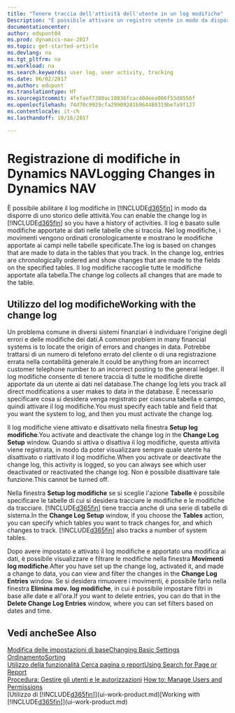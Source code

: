 ```yaml
---
title: "Tenere traccia dell'attività dell'utente in un log modifiche"
Description: "È possibile attivare un registro utente in modo da disporre di uno storico di tutte le modifiche apportate ai dati delle tabelle tracciate."
documentationcenter: 
author: edupont04
ms.prod: dynamics-nav-2017
ms.topic: get-started-article
ms.devlang: na
ms.tgt_pltfrm: na
ms.workload: na
ms.search.keywords: user log, user activity, tracking
ms.date: 06/02/2017
ms.author: edupont
ms.translationtype: HT
ms.sourcegitcommit: 4fefaef7380ac10836fcac404eea006f55d8556f
ms.openlocfilehash: 74d70c9929cfa29909281b964488319be7a9f127
ms.contentlocale: it-ch
ms.lasthandoff: 10/16/2017

---
```

# <a name="logging-changes-in-dynamics-nav"></a><span data-ttu-id="e7a9a-103">Registrazione di modifiche in Dynamics NAV</span><span class="sxs-lookup"><span data-stu-id="e7a9a-103">Logging Changes in Dynamics NAV</span></span>
<span data-ttu-id="e7a9a-104">È possibile abilitare il log modifiche in [!INCLUDE[d365fin](includes/d365fin_md.md)] in modo da disporre di uno storico delle attività.</span><span class="sxs-lookup"><span data-stu-id="e7a9a-104">You can enable the change log in [!INCLUDE[d365fin](includes/d365fin_md.md)] so you have a history of activities.</span></span> <span data-ttu-id="e7a9a-105">Il log è basato sulle modifiche apportate ai dati nelle tabelle che si traccia. Nel log modifiche, i movimenti vengono ordinati cronologicamente e mostrano le modifiche apportate ai campi nelle tabelle specificate.</span><span class="sxs-lookup"><span data-stu-id="e7a9a-105">The log is based on changes that are made to data in the tables that you track. In the change log, entries are chronologically ordered and show changes that are made to the fields on the specified tables.</span></span> <span data-ttu-id="e7a9a-106">Il log modifiche raccoglie tutte le modifiche apportate alla tabella.</span><span class="sxs-lookup"><span data-stu-id="e7a9a-106">The change log collects all changes that are made to the table.</span></span>  

## <a name="working-with-the-change-log"></a><span data-ttu-id="e7a9a-107">Utilizzo del log modifiche</span><span class="sxs-lookup"><span data-stu-id="e7a9a-107">Working with the change log</span></span>
<span data-ttu-id="e7a9a-108">Un problema comune in diversi sistemi finanziari è individuare l'origine degli errori e delle modifiche dei dati.</span><span class="sxs-lookup"><span data-stu-id="e7a9a-108">A common problem in many financial systems is to locate the origin of errors and changes in data.</span></span> <span data-ttu-id="e7a9a-109">Potrebbe trattarsi di un numero di telefono errato del cliente o di una registrazione errata nella contabilità generale.</span><span class="sxs-lookup"><span data-stu-id="e7a9a-109">It could be anything from an incorrect customer telephone number to an incorrect posting to the general ledger.</span></span> <span data-ttu-id="e7a9a-110">Il log modifiche consente di tenere traccia di tutte le modifiche dirette apportate da un utente ai dati nel database.</span><span class="sxs-lookup"><span data-stu-id="e7a9a-110">The change log lets you track all direct modifications a user makes to data in the database.</span></span> <span data-ttu-id="e7a9a-111">È necessario specificare cosa si desidera venga registrato per ciascuna tabella e campo, quindi attivare il log modifiche.</span><span class="sxs-lookup"><span data-stu-id="e7a9a-111">You must specify each table and field that you want the system to log, and then you must activate the change log.</span></span>  

<span data-ttu-id="e7a9a-112">Il log modifiche viene attivato e disattivato nella finestra **Setup log modifiche**.</span><span class="sxs-lookup"><span data-stu-id="e7a9a-112">You activate and deactivate the change log in the **Change Log Setup** window.</span></span> <span data-ttu-id="e7a9a-113">Quando si attiva o disattiva il log modifiche, questa attività viene registrata, in modo da poter visualizzare sempre quale utente ha disattivato o riattivato il log modifiche.</span><span class="sxs-lookup"><span data-stu-id="e7a9a-113">When you activate or deactivate the change log, this activity is logged, so you can always see which user deactivated or reactivated the change log.</span></span> <span data-ttu-id="e7a9a-114">Non è possibile disattivare tale funzione.</span><span class="sxs-lookup"><span data-stu-id="e7a9a-114">This cannot be turned off.</span></span>  

<span data-ttu-id="e7a9a-115">Nella finestra **Setup log modifiche** se si sceglie l'azione **Tabelle** è possibile specificare le tabelle di cui si desidera tracciare le modifiche e le modifiche da tracciare. [!INCLUDE[d365fin](includes/d365fin_md.md)] tiene traccia anche di una serie di tabelle di sistema.</span><span class="sxs-lookup"><span data-stu-id="e7a9a-115">In the **Change Log Setup** window, if you choose the **Tables** action, you can specify which tables you want to track changes for, and which changes to track. [!INCLUDE[d365fin](includes/d365fin_md.md)] also tracks a number of system tables.</span></span>

<span data-ttu-id="e7a9a-116">Dopo avere impostato e attivato il log modifiche e apportato una modifica ai dati, è possibile visualizzare e filtrare le modifiche nella finestra **Movimenti log modifiche**.</span><span class="sxs-lookup"><span data-stu-id="e7a9a-116">After you have set up the change log, activated it, and made a change to data, you can view and filter the changes in the **Change Log Entries** window.</span></span> <span data-ttu-id="e7a9a-117">Se si desidera rimuovere i movimenti, è possibile farlo nella finestra **Elimina mov. log modifiche**, in cui è possibile impostare filtri in base alle date e all'ora.</span><span class="sxs-lookup"><span data-stu-id="e7a9a-117">If you want to delete entries, you can do that in the **Delete Change Log Entries** window, where you can set filters based on dates and time.</span></span>  

## <a name="see-also"></a><span data-ttu-id="e7a9a-118">Vedi anche</span><span class="sxs-lookup"><span data-stu-id="e7a9a-118">See Also</span></span>
[<span data-ttu-id="e7a9a-119">Modifica delle impostazioni di base</span><span class="sxs-lookup"><span data-stu-id="e7a9a-119">Changing Basic Settings</span></span>](ui-change-basic-settings.md)  
[<span data-ttu-id="e7a9a-120">Ordinamento</span><span class="sxs-lookup"><span data-stu-id="e7a9a-120">Sorting</span></span>](ui-sorting.md)  
[<span data-ttu-id="e7a9a-121">Utilizzo della funzionalità Cerca pagina o report</span><span class="sxs-lookup"><span data-stu-id="e7a9a-121">Using Search for Page or Report</span></span>](ui-search.md)  
<span data-ttu-id="e7a9a-122">[Procedura: Gestire gli utenti e le autorizzazioni](ui-how-users-permissions.md)  </span><span class="sxs-lookup"><span data-stu-id="e7a9a-122">[How to: Manage Users and Permissions](ui-how-users-permissions.md)  </span></span>  
<span data-ttu-id="e7a9a-123">[Utilizzo di [!INCLUDE[d365fin](includes/d365fin_md.md)]](ui-work-product.md)</span><span class="sxs-lookup"><span data-stu-id="e7a9a-123">[Working with [!INCLUDE[d365fin](includes/d365fin_md.md)]](ui-work-product.md)</span></span>  

